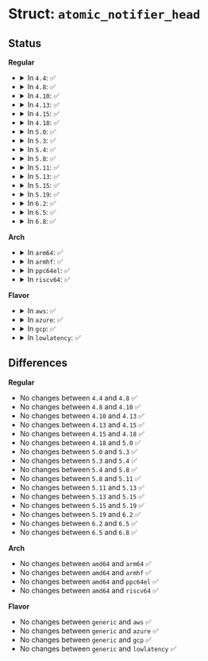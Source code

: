 # Struct: <code>atomic_notifier_head</code>

## Status
<b>Regular</b>
<ul>
<li>
<details>
<summary>In <code>4.4</code>: ✅</summary>

```c
struct atomic_notifier_head {
    spinlock_t lock;
    struct notifier_block *head;
};
```
</details>
</li>
<li>
<details>
<summary>In <code>4.8</code>: ✅</summary>

```c
struct atomic_notifier_head {
    spinlock_t lock;
    struct notifier_block *head;
};
```
</details>
</li>
<li>
<details>
<summary>In <code>4.10</code>: ✅</summary>

```c
struct atomic_notifier_head {
    spinlock_t lock;
    struct notifier_block *head;
};
```
</details>
</li>
<li>
<details>
<summary>In <code>4.13</code>: ✅</summary>

```c
struct atomic_notifier_head {
    spinlock_t lock;
    struct notifier_block *head;
};
```
</details>
</li>
<li>
<details>
<summary>In <code>4.15</code>: ✅</summary>

```c
struct atomic_notifier_head {
    spinlock_t lock;
    struct notifier_block *head;
};
```
</details>
</li>
<li>
<details>
<summary>In <code>4.18</code>: ✅</summary>

```c
struct atomic_notifier_head {
    spinlock_t lock;
    struct notifier_block *head;
};
```
</details>
</li>
<li>
<details>
<summary>In <code>5.0</code>: ✅</summary>

```c
struct atomic_notifier_head {
    spinlock_t lock;
    struct notifier_block *head;
};
```
</details>
</li>
<li>
<details>
<summary>In <code>5.3</code>: ✅</summary>

```c
struct atomic_notifier_head {
    spinlock_t lock;
    struct notifier_block *head;
};
```
</details>
</li>
<li>
<details>
<summary>In <code>5.4</code>: ✅</summary>

```c
struct atomic_notifier_head {
    spinlock_t lock;
    struct notifier_block *head;
};
```
</details>
</li>
<li>
<details>
<summary>In <code>5.8</code>: ✅</summary>

```c
struct atomic_notifier_head {
    spinlock_t lock;
    struct notifier_block *head;
};
```
</details>
</li>
<li>
<details>
<summary>In <code>5.11</code>: ✅</summary>

```c
struct atomic_notifier_head {
    spinlock_t lock;
    struct notifier_block *head;
};
```
</details>
</li>
<li>
<details>
<summary>In <code>5.13</code>: ✅</summary>

```c
struct atomic_notifier_head {
    spinlock_t lock;
    struct notifier_block *head;
};
```
</details>
</li>
<li>
<details>
<summary>In <code>5.15</code>: ✅</summary>

```c
struct atomic_notifier_head {
    spinlock_t lock;
    struct notifier_block *head;
};
```
</details>
</li>
<li>
<details>
<summary>In <code>5.19</code>: ✅</summary>

```c
struct atomic_notifier_head {
    spinlock_t lock;
    struct notifier_block *head;
};
```
</details>
</li>
<li>
<details>
<summary>In <code>6.2</code>: ✅</summary>

```c
struct atomic_notifier_head {
    spinlock_t lock;
    struct notifier_block *head;
};
```
</details>
</li>
<li>
<details>
<summary>In <code>6.5</code>: ✅</summary>

```c
struct atomic_notifier_head {
    spinlock_t lock;
    struct notifier_block *head;
};
```
</details>
</li>
<li>
<details>
<summary>In <code>6.8</code>: ✅</summary>

```c
struct atomic_notifier_head {
    spinlock_t lock;
    struct notifier_block *head;
};
```
</details>
</li>
</ul>
<b>Arch</b>
<ul>
<li>
<details>
<summary>In <code>arm64</code>: ✅</summary>

```c
struct atomic_notifier_head {
    spinlock_t lock;
    struct notifier_block *head;
};
```
</details>
</li>
<li>
<details>
<summary>In <code>armhf</code>: ✅</summary>

```c
struct atomic_notifier_head {
    spinlock_t lock;
    struct notifier_block *head;
};
```
</details>
</li>
<li>
<details>
<summary>In <code>ppc64el</code>: ✅</summary>

```c
struct atomic_notifier_head {
    spinlock_t lock;
    struct notifier_block *head;
};
```
</details>
</li>
<li>
<details>
<summary>In <code>riscv64</code>: ✅</summary>

```c
struct atomic_notifier_head {
    spinlock_t lock;
    struct notifier_block *head;
};
```
</details>
</li>
</ul>
<b>Flavor</b>
<ul>
<li>
<details>
<summary>In <code>aws</code>: ✅</summary>

```c
struct atomic_notifier_head {
    spinlock_t lock;
    struct notifier_block *head;
};
```
</details>
</li>
<li>
<details>
<summary>In <code>azure</code>: ✅</summary>

```c
struct atomic_notifier_head {
    spinlock_t lock;
    struct notifier_block *head;
};
```
</details>
</li>
<li>
<details>
<summary>In <code>gcp</code>: ✅</summary>

```c
struct atomic_notifier_head {
    spinlock_t lock;
    struct notifier_block *head;
};
```
</details>
</li>
<li>
<details>
<summary>In <code>lowlatency</code>: ✅</summary>

```c
struct atomic_notifier_head {
    spinlock_t lock;
    struct notifier_block *head;
};
```
</details>
</li>
</ul>

## Differences
<b>Regular</b>
<ul>
<li>
No changes between <code>4.4</code> and <code>4.8</code> ✅
</li>
<li>
No changes between <code>4.8</code> and <code>4.10</code> ✅
</li>
<li>
No changes between <code>4.10</code> and <code>4.13</code> ✅
</li>
<li>
No changes between <code>4.13</code> and <code>4.15</code> ✅
</li>
<li>
No changes between <code>4.15</code> and <code>4.18</code> ✅
</li>
<li>
No changes between <code>4.18</code> and <code>5.0</code> ✅
</li>
<li>
No changes between <code>5.0</code> and <code>5.3</code> ✅
</li>
<li>
No changes between <code>5.3</code> and <code>5.4</code> ✅
</li>
<li>
No changes between <code>5.4</code> and <code>5.8</code> ✅
</li>
<li>
No changes between <code>5.8</code> and <code>5.11</code> ✅
</li>
<li>
No changes between <code>5.11</code> and <code>5.13</code> ✅
</li>
<li>
No changes between <code>5.13</code> and <code>5.15</code> ✅
</li>
<li>
No changes between <code>5.15</code> and <code>5.19</code> ✅
</li>
<li>
No changes between <code>5.19</code> and <code>6.2</code> ✅
</li>
<li>
No changes between <code>6.2</code> and <code>6.5</code> ✅
</li>
<li>
No changes between <code>6.5</code> and <code>6.8</code> ✅
</li>
</ul>
<b>Arch</b>
<ul>
<li>
No changes between <code>amd64</code> and <code>arm64</code> ✅
</li>
<li>
No changes between <code>amd64</code> and <code>armhf</code> ✅
</li>
<li>
No changes between <code>amd64</code> and <code>ppc64el</code> ✅
</li>
<li>
No changes between <code>amd64</code> and <code>riscv64</code> ✅
</li>
</ul>
<b>Flavor</b>
<ul>
<li>
No changes between <code>generic</code> and <code>aws</code> ✅
</li>
<li>
No changes between <code>generic</code> and <code>azure</code> ✅
</li>
<li>
No changes between <code>generic</code> and <code>gcp</code> ✅
</li>
<li>
No changes between <code>generic</code> and <code>lowlatency</code> ✅
</li>
</ul>
